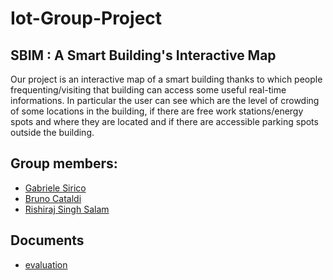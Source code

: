 # Iot-Group-Project
## **SBIM** : A Smart Building's Interactive Map
Our project is an interactive map of a smart building thanks to which people frequenting/visiting that building can access some useful real-time informations. In particular the user can see which are the level of crowding of some locations in the building, if there are free work stations/energy spots and where they are located and if there are accessible parking spots outside the building.

## Group members:
- [Gabriele Sirico](https://www.linkedin.com/in/giuseppe-gabriele-sirico-7aab03234/)
- [Bruno Cataldi](https://www.linkedin.com/in/bruno-cataldi-2a2981197)
- [Rishiraj Singh Salam]()

## Documents
- [evaluation](Evaluation.md)
